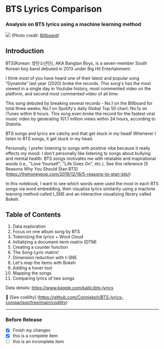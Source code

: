 # BTS Lyrics Comparison
### Analysis on BTS lyrics using a machine learning method

![](https://static.billboard.com/files/2020/11/bts-press-photo-2020-billboard-1548-1604933999-compressed.jpg)
(Photo credit: [Billboard](https://www.billboard.com/))

## Introduction
BTS(Korean: 방탄소년단), AKA Bangtan Boys, is a seven-member South Korean boy band debuted in 2013 under Big Hit Entertainment.

I think most of you have heard one of their latest and popular song “Dynamite” last year (2020) broke the records. This song's has the most viewed in a single day in Youtube history, most commented video on the platform, and second most commented video of all time.

This song debuted by breaking several records - No.1 on the Billboard for total three weeks; No.1 on Spotify's daily Global Top 50 chart; No.1s on iTunes within 8 hours. This song even broke the record for the fastest viral music video by generating 101.1 million views within 24 hours, according to Statstia.

BTS songs and lyrics are catchy and that get stuck in my head!
Whenever I listen to BTS songs, it get stuck in my head.

Personally, I prefer listening to songs with positive vibe because it really effects my mood. I don't personally like listening to songs about bullying and mental health. BTS songs motivates me with relatable and inspirational words (i.e., "Love Yourself", "Life Goes On", etc.). See this reference [5 Reasons Why You Should Stan BTS) (https://thehoneypop.com/2019/12/16/5-reasons-to-stan-bts/)

In this notebook, I want to see which words were used the most in each BTS songs via word embedding, then visualize lyrics similarity using a machine learning method called t_SNE and an interactive visualizing library called Bokeh.

## Table of Contents
1. Data exploration
2. Focus on one album song by BTS
3. Tokenizing the lyrics + Word Cloud
4. Initializing a document-term matrix (DTM)
5. Creating a counter function
6. The Song-Lyric matrix!
7. Dimension reduction with t-SNE
8. Let's map the items with Bokeh
9. Adding a hover tool
10. Mapping the songs
11. Comparing lyrics of two songs


Data details: https://www.kaggle.com/kailic/bts-lyrics

:file_folder: [See codility] (https://github.com/Conniekoh/BTS-lyrics-comparison/tree/main/codility)
___
### Before Release
- [x] Finish my changes
- [x] this is a complete item
- [ ] this is an incomplete item
